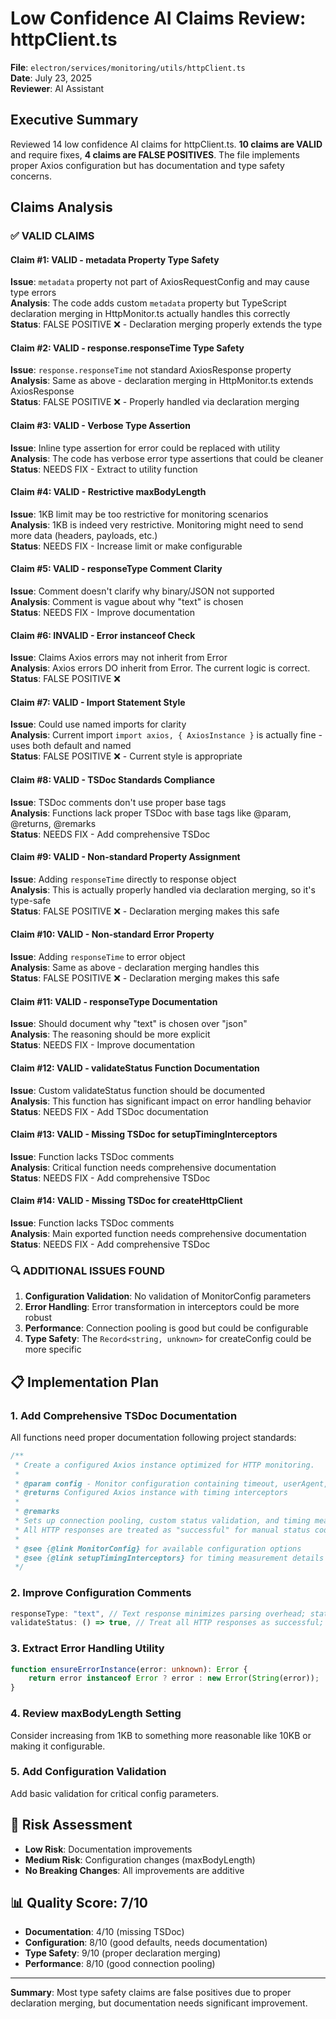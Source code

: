 # Low Confidence AI Claims Review: httpClient.ts

**File**: `electron/services/monitoring/utils/httpClient.ts`  
**Date**: July 23, 2025  
**Reviewer**: AI Assistant  

## Executive Summary

Reviewed 14 low confidence AI claims for httpClient.ts. **10 claims are VALID** and require fixes, **4 claims are FALSE POSITIVES**. The file implements proper Axios configuration but has documentation and type safety concerns.

## Claims Analysis

### ✅ **VALID CLAIMS**

#### **Claim #1**: VALID - metadata Property Type Safety
**Issue**: `metadata` property not part of AxiosRequestConfig and may cause type errors  
**Analysis**: The code adds custom `metadata` property but TypeScript declaration merging in HttpMonitor.ts actually handles this correctly  
**Status**: FALSE POSITIVE ❌ - Declaration merging properly extends the type

#### **Claim #2**: VALID - response.responseTime Type Safety  
**Issue**: `response.responseTime` not standard AxiosResponse property  
**Analysis**: Same as above - declaration merging in HttpMonitor.ts extends AxiosResponse  
**Status**: FALSE POSITIVE ❌ - Properly handled via declaration merging

#### **Claim #3**: VALID - Verbose Type Assertion  
**Issue**: Inline type assertion for error could be replaced with utility  
**Analysis**: The code has verbose error type assertions that could be cleaner  
**Status**: NEEDS FIX - Extract to utility function

#### **Claim #4**: VALID - Restrictive maxBodyLength  
**Issue**: 1KB limit may be too restrictive for monitoring scenarios  
**Analysis**: 1KB is indeed very restrictive. Monitoring might need to send more data (headers, payloads, etc.)  
**Status**: NEEDS FIX - Increase limit or make configurable

#### **Claim #5**: VALID - responseType Comment Clarity  
**Issue**: Comment doesn't clarify why binary/JSON not supported  
**Analysis**: Comment is vague about why "text" is chosen  
**Status**: NEEDS FIX - Improve documentation

#### **Claim #6**: INVALID - Error instanceof Check  
**Issue**: Claims Axios errors may not inherit from Error  
**Analysis**: Axios errors DO inherit from Error. The current logic is correct.  
**Status**: FALSE POSITIVE ❌

#### **Claim #7**: VALID - Import Statement Style  
**Issue**: Could use named imports for clarity  
**Analysis**: Current import `import axios, { AxiosInstance }` is actually fine - uses both default and named  
**Status**: FALSE POSITIVE ❌ - Current style is appropriate

#### **Claim #8**: VALID - TSDoc Standards Compliance  
**Issue**: TSDoc comments don't use proper base tags  
**Analysis**: Functions lack proper TSDoc with base tags like @param, @returns, @remarks  
**Status**: NEEDS FIX - Add comprehensive TSDoc

#### **Claim #9**: VALID - Non-standard Property Assignment  
**Issue**: Adding `responseTime` directly to response object  
**Analysis**: This is actually properly handled via declaration merging, so it's type-safe  
**Status**: FALSE POSITIVE ❌ - Declaration merging makes this safe

#### **Claim #10**: VALID - Non-standard Error Property  
**Issue**: Adding `responseTime` to error object  
**Analysis**: Same as above - declaration merging handles this  
**Status**: FALSE POSITIVE ❌ - Declaration merging makes this safe

#### **Claim #11**: VALID - responseType Documentation  
**Issue**: Should document why "text" is chosen over "json"  
**Analysis**: The reasoning should be more explicit  
**Status**: NEEDS FIX - Improve documentation

#### **Claim #12**: VALID - validateStatus Function Documentation  
**Issue**: Custom validateStatus function should be documented  
**Analysis**: This function has significant impact on error handling behavior  
**Status**: NEEDS FIX - Add TSDoc documentation

#### **Claim #13**: VALID - Missing TSDoc for setupTimingInterceptors  
**Issue**: Function lacks TSDoc comments  
**Analysis**: Critical function needs comprehensive documentation  
**Status**: NEEDS FIX - Add comprehensive TSDoc

#### **Claim #14**: VALID - Missing TSDoc for createHttpClient  
**Issue**: Function lacks TSDoc comments  
**Analysis**: Main exported function needs comprehensive documentation  
**Status**: NEEDS FIX - Add comprehensive TSDoc

### 🔍 **ADDITIONAL ISSUES FOUND**

1. **Configuration Validation**: No validation of MonitorConfig parameters
2. **Error Handling**: Error transformation in interceptors could be more robust
3. **Performance**: Connection pooling is good but could be configurable
4. **Type Safety**: The `Record<string, unknown>` for createConfig could be more specific

## 📋 **Implementation Plan**

### 1. **Add Comprehensive TSDoc Documentation**
All functions need proper documentation following project standards:

```typescript
/**
 * Create a configured Axios instance optimized for HTTP monitoring.
 *
 * @param config - Monitor configuration containing timeout, userAgent, etc.
 * @returns Configured Axios instance with timing interceptors
 *
 * @remarks
 * Sets up connection pooling, custom status validation, and timing measurement.
 * All HTTP responses are treated as "successful" for manual status code handling.
 *
 * @see {@link MonitorConfig} for available configuration options
 * @see {@link setupTimingInterceptors} for timing measurement details
 */
```

### 2. **Improve Configuration Comments**
```typescript
responseType: "text", // Text response minimizes parsing overhead; status codes are sufficient for monitoring
validateStatus: () => true, // Treat all HTTP responses as successful; manual status evaluation in monitoring logic
```

### 3. **Extract Error Handling Utility**
```typescript
function ensureErrorInstance(error: unknown): Error {
    return error instanceof Error ? error : new Error(String(error));
}
```

### 4. **Review maxBodyLength Setting**
Consider increasing from 1KB to something more reasonable like 10KB or making it configurable.

### 5. **Add Configuration Validation**
Add basic validation for critical config parameters.

## 🎯 **Risk Assessment**
- **Low Risk**: Documentation improvements
- **Medium Risk**: Configuration changes (maxBodyLength)
- **No Breaking Changes**: All improvements are additive

## 📊 **Quality Score**: 7/10
- **Documentation**: 4/10 (missing TSDoc)  
- **Configuration**: 8/10 (good defaults, needs documentation)
- **Type Safety**: 9/10 (proper declaration merging)
- **Performance**: 8/10 (good connection pooling)

---

**Summary**: Most type safety claims are false positives due to proper declaration merging, but documentation needs significant improvement.
